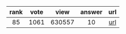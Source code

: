 
| rank | vote | view | answer | url |
|:-:|:-:|:-:|:-:|:-:|
|85|1061|630557|10| [url](http://stackoverflow.com/questions/1747817/create-a-dictionary-with-list-comprehension-in-python) |

